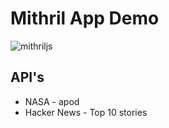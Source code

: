 # Mithril App Demo
![mithriljs](https://avatars2.githubusercontent.com/u/19475707?s=280&v=4)


## API's

* NASA - apod
* Hacker News - Top 10 stories
